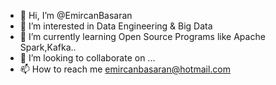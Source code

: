 - 👋 Hi, I’m @EmircanBasaran
- 👀 I’m interested in Data Engineering & Big Data
- 🌱 I’m currently learning Open Source Programs like Apache Spark,Kafka..
- 💞️ I’m looking to collaborate on ...
- 📫 How to reach me emircanbasaran@hotmail.com

<!---
EmircanBasaran/EmircanBasaran is a ✨ special ✨ repository because its `README.md` (this file) appears on your GitHub profile.
You can click the Preview link to take a look at your changes.
--->
